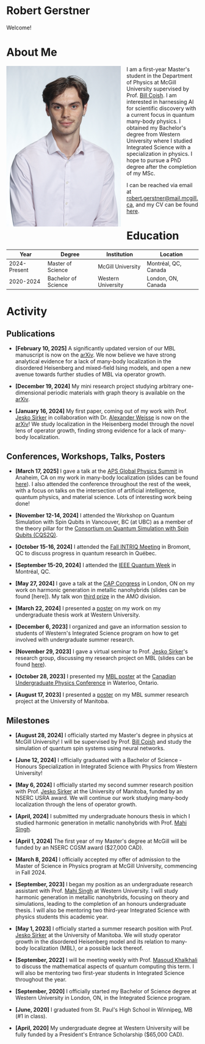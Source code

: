 # Robert Gerstner

Welcome!

# About Me

<img src="./home_media/headshot1.jpg" alt="Headshot1" style="height:420px; width:300px; float:left; margin-right:15px;margin-bottom:15px;"> 

I am a first-year Master's student in the Department of Physics at McGill University supervised by Prof. [Bill Coish](https://www.physics.mcgill.ca/~coish/). I am interested in harnessing AI for scientific discovery with a current focus in quantum many-body physics. I obtained my Bachelor's degree from Western University where I studied Integrated Science with a specialization in physics. I hope to pursue a PhD degree after the completion of my MSc.

I can be reached via email at [robert.gerstner@mail.mcgill.ca](mailto:robert.gerstner@mail.mcgill.ca), and my CV can be found [here](./home_media/CV_Apr_2025.pdf).

# Education

| Year           | Degree               | Institution         | Location              |
|----------------|----------------------|---------------------|-----------------------|
| 2024-Present   | Master of Science    | McGill University   | Montréal, QC, Canada  |
| 2020-2024      | Bachelor of Science  | Western University  | London, ON, Canada    |

# Activity

## Publications

- **[February 10, 2025]** A significantly updated version of our MBL manuscript is now on the [arXiv](https://arxiv.org/abs/2401.08031). We now believe we have strong analytical evidence for a lack of many-body localization in the disordered Heisenberg and mixed-field Ising models, and open a new avenue towards further studies of MBL via operator growth.

- **[December 19, 2024]** My mini research project studying arbitrary one-dimensional periodic materials with graph theory is available on the [arXiv](https://arxiv.org/abs/2412.15107).

- **[January 16, 2024]** My first paper, coming out of my work with Prof. [Jesko Sirker](http://drop.physics.umanitoba.ca/~jsirker/Dokuwiki/doku.php?id=home) in collaboration with Dr. [Alexander Weisse](https://people.mpim-bonn.mpg.de/weisse/) is now on the [arXiv](https://arxiv.org/abs/2401.08031)! We study localization in the Heisenberg model through the novel lens of operator growth, finding strong evidence for a lack of many-body localization.

## Conferences, Workshops, Talks, Posters

- **[March 17, 2025]** I gave a talk at the [APS Global Physics Summit](https://summit.aps.org/) in Anaheim, CA on my work in many-body localization (slides can be found [here](./home_media/APS_slides_2025.pdf)). I also attended the conference throughout the rest of the week, with a focus on talks on the intersection of artificial intelligence, quantum physics, and material science. Lots of interesting work being done!

- **[November 12-14, 2024]** I attended the Workshop on Quantum Simulation with Spin Qubits in Vancouver, BC (at UBC) as a member of the theory pillar for the [Consortium on Quantum Simulation with Spin Qubits (CQS2Q)](https://www.nserc-crsng.gc.ca/ase-oro/Details-Detailles_eng.asp?id=751954).

- **[October 15-16, 2024]** I attended the [Fall INTRIQ Meeting](https://www.intriq.org/events/rencontre-automnale-2024-de-lintriq) in Bromont, QC to discuss progress in quantum research in Québec.

- **[September 15-20, 2024]** I attended the [IEEE Quantum Week](https://qce.quantum.ieee.org/2024/) in Montréal, QC.

- **[May 27, 2024]** I gave a talk at the [CAP Congress](https://cap.ca/congress-conference/past-congress/2024-cap-congress/) in London, ON on my work on harmonic generation in metallic nanohybrids (slides can be found [here]). My talk won [third prize](./home_media/CAP_certificate_2024.pdf) in the AMO division.

- **[March 22, 2024]** I presented a [poster](./home_media/undergrad_thesis_poster.pdf) on my work on my undergraduate thesis work at Western University.

- **[December 6, 2023]** I organized and gave an information session to students of Western's Integrated Science program on how to get involved with undergraduate summer research.

- **[November 29, 2023]** I gave a virtual seminar to Prof. [Jesko Sirker](http://drop.physics.umanitoba.ca/~jsirker/Dokuwiki/doku.php?id=home)'s research group, discussing my research project on MBL (slides can be found [here](./home_media/MBL_talk_2023.pdf)).

- **[October 28, 2023]** I presented my [MBL poster](./home_media/MBL_poster_2023.pdf) at the [Canadian Undergraduate Physics Conference](https://cap.ca/congress-conference/cupc/) in Waterloo, Ontario.

- **[August 17, 2023]** I presented a [poster](./home_media/MBL_poster_2023.pdf) on my MBL summer research project at the University of Manitoba.

## Milestones

- **[August 28, 2024]** I officially started my Master's degree in physics at McGill University! I will be supervised by Prof. [Bill Coish](https://www.physics.mcgill) and study the simulation of quantum spin systems using neural networks.

- **[June 12, 2024]** I officially graduated with a Bachelor of Science - Honours Specialization in Integrated Science with Physics from Western University!

- **[May 6, 2024]** I officially started my second summer research position with Prof. [Jesko Sirker](http://drop.physics.umanitoba.ca/~jsirker/Dokuwiki/doku.php?id=home) at the University of Manitoba, funded by an NSERC USRA award. We will continue our work studying many-body localization through the lens of operator growth.

- **[April, 2024]** I submitted my undergraduate honours thesis in which I studied harmonic generation in metallic nanohybrids with Prof. [Mahi Singh](https://physics.uwo.ca/~msingh/).

- **[April 1, 2024]** The first year of my Master's degree at McGill will be funded by an NSERC CGSM award ($27,000 CAD).

- **[March 8, 2024]** I officially accepted my offer of admission to the Master of Science in Physics program at McGill University, commencing in Fall 2024.

- **[September, 2023]** I began my position as an undergraduate research assistant with Prof. [Mahi Singh](https://physics.uwo.ca/~msingh/) at Western University. I will study harmonic generation in metallic nanohybrids, focusing on theory and simulations, leading to the completion of an honours undergraduate thesis. I will also be mentoring two third-year Integrated Science with physics students this academic year.

- **[May 1, 2023]** I officially started a summer research position with Prof. [Jesko Sirker](http://drop.physics.umanitoba.ca/~jsirker/Dokuwiki/doku.php?id=home) at the University of Manitoba. We will study operator growth in the disordered Heisenberg model and its relation to many-body localization (MBL), or a possible lack thereof.

- **[September, 2022]** I will be meeting weekly with Prof. [Masoud Khalkhali](https://www.math.uwo.ca/faculty/khalkhali/) to discuss the mathematical aspects of quantum computing this term. I will also be mentoring two first-year students in Integrated Science throughout the year.

- **[September, 2020]** I officially started my Bachelor of Science degree at Western University in London, ON, in the Integrated Science program.

- **[June, 2020]** I graduated from St. Paul's High School in Winnipeg, MB (#1 in class).

- **[April, 2020]** My undergraduate degree at Western University will be fully funded by a President's Entrance Scholarship ($65,000 CAD).